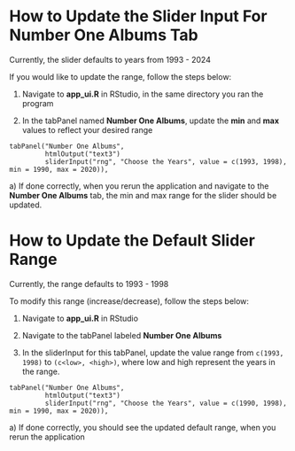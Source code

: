 # How to Update the Slider Input For Number One Albums Tab

Currently, the slider defaults to years from 1993 - 2024

If you would like to update the range, follow the steps below:

1) Navigate to **app_ui.R** in RStudio, in the same directory you ran the program

2) In the tabPanel named **Number One Albums**, update the **min** and **max** values to reflect your desired range

<!-- Add code snippets below -->
```
tabPanel("Number One Albums", 
         htmlOutput("text3")
         sliderInput("rng", "Choose the Years", value = c(1993, 1998), min = 1990, max = 2020)),
```
a) If done correctly, when you rerun the application and navigate to the **Number One Albums** tab, the min and max range for the slider should be updated.


# How to Update the Default Slider Range
Currently, the range defaults to 1993 - 1998

To modify this range (increase/decrease), follow the steps below:

1) Navigate to **app_ui.R** in RStudio

2) Navigate to the tabPanel labeled **Number One Albums**

3) In the sliderInput for this tabPanel, update the value range from `c(1993, 1998)` to `(c<low>, <high>)`, where low and high represent the years in the range.

```
tabPanel("Number One Albums", 
         htmlOutput("text3")
         sliderInput("rng", "Choose the Years", value = c(1990, 1998), min = 1990, max = 2020)),
```
a) If done correctly, you should see the updated default range, when you rerun the application